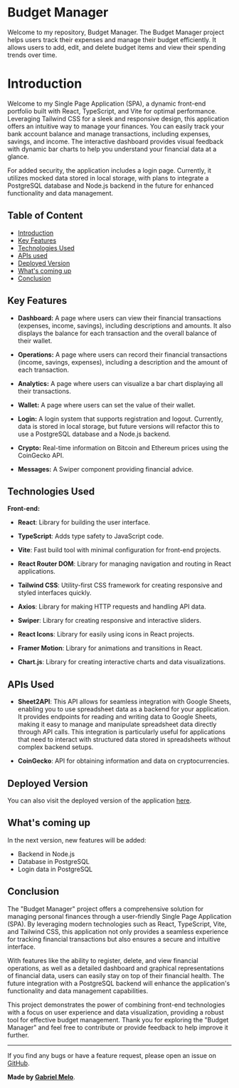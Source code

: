 
# Budget Manager

Welcome to my repository, Budget Manager. The Budget Manager project helps users track their expenses and manage their budget efficiently. It allows users to add, edit, and delete budget items and view their spending trends over time.


# Introduction

Welcome to my Single Page Application (SPA), a dynamic front-end portfolio built with React, TypeScript, and Vite for optimal performance. Leveraging Tailwind CSS for a sleek and responsive design, this application offers an intuitive way to manage your finances. You can easily track your bank account balance and manage transactions, including expenses, savings, and income. The interactive dashboard provides visual feedback with dynamic bar charts to help you understand your financial data at a glance.

For added security, the application includes a login page. Currently, it utilizes mocked data stored in local storage, with plans to integrate a PostgreSQL database and Node.js backend in the future for enhanced functionality and data management.

## Table of Content

- [Introduction](#introduction)
- [Key Features](#keys-feature)
- [Technologies Used](#technologies-used)
- [APIs used](#apis-used)
- [Deployed Version](#deployed-version)
- [What's coming up](#whats-coming-up)
- [Conclusion](#conclusion)

## Key Features

- **Dashboard:** A page where users can view their financial transactions (expenses, income, savings), including descriptions and amounts. It also displays the balance for each transaction and the overall balance of their wallet.

- **Operations:** A page where users can record their financial transactions (income, savings, expenses), including a description and the amount of each transaction.

- **Analytics:** A page where users can visualize a bar chart displaying all their transactions.

- **Wallet:** A page where users can set the value of their wallet.

- **Login:** A login system that supports registration and logout. Currently, data is stored in local storage, but future versions will refactor this to use a PostgreSQL database and a Node.js backend.

- **Crypto:** Real-time information on Bitcoin and Ethereum prices using the CoinGecko API.

- **Messages:** A Swiper component providing financial advice.

## Technologies Used

**Front-end:** 

- **React**: Library for building the user interface.

- **TypeScript**: Adds type safety to JavaScript code.
- **Vite**: Fast build tool with minimal configuration for front-end projects.
- **React Router DOM**: Library for managing navigation and routing in React applications.
- **Tailwind CSS**: Utility-first CSS framework for creating responsive and styled interfaces quickly.
- **Axios**: Library for making HTTP requests and handling API data.
- **Swiper**: Library for creating responsive and interactive sliders.
- **React Icons**: Library for easily using icons in React projects.
- **Framer Motion**: Library for animations and transitions in React.
- **Chart.js**: Library for creating interactive charts and data visualizations.

## APIs Used

- **Sheet2API**: This API allows for seamless integration with Google Sheets, enabling you to use spreadsheet data as a backend for your application. It provides endpoints for reading and writing data to Google Sheets, making it easy to manage and manipulate spreadsheet data directly through API calls. This integration is particularly useful for applications that need to interact with structured data stored in spreadsheets without complex backend setups.

- **CoinGecko**: API for obtaining information and data on cryptocurrencies.




## Deployed Version

You can also visit the deployed version of the application [here](https://budget-manager-iota.vercel.app).


## What's coming up

In the next version, new features will be added:

- Backend in Node.js
- Database in PostgreSQL
- Login data in PostgreSQL

## Conclusion

The "Budget Manager" project offers a comprehensive solution for managing personal finances through a user-friendly Single Page Application (SPA). By leveraging modern technologies such as React, TypeScript, Vite, and Tailwind CSS, this application not only provides a seamless experience for tracking financial transactions but also ensures a secure and intuitive interface.

With features like the ability to register, delete, and view financial operations, as well as a detailed dashboard and graphical representations of financial data, users can easily stay on top of their financial health. The future integration with a PostgreSQL backend will enhance the application's functionality and data management capabilities.

This project demonstrates the power of combining front-end technologies with a focus on user experience and data visualization, providing a robust tool for effective budget management. Thank you for exploring the "Budget Manager" and feel free to contribute or provide feedback to help improve it further.

---

If you find any bugs or have a feature request, please open an issue on [GitHub](https://github.com/gbnunes7/budget-manager/issues).

**Made by [Gabriel Melo](https://github.com/gbnunes7)**.